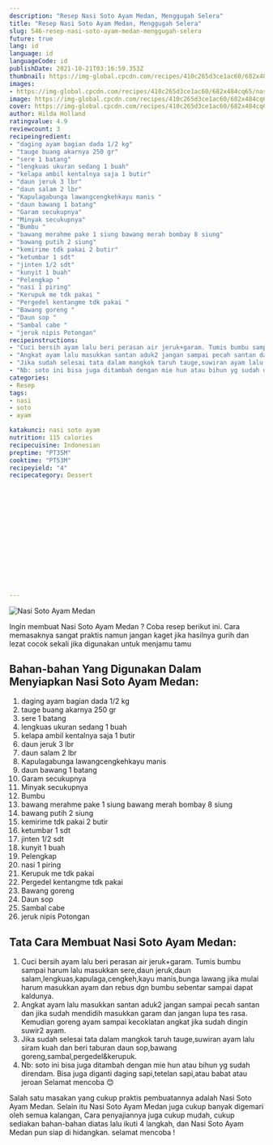 ```yaml
---
description: "Resep Nasi Soto Ayam Medan, Menggugah Selera"
title: "Resep Nasi Soto Ayam Medan, Menggugah Selera"
slug: 546-resep-nasi-soto-ayam-medan-menggugah-selera
future: true
lang: id
language: id
languageCode: id
publishDate: 2021-10-21T03:16:59.353Z 
thumbnail: https://img-global.cpcdn.com/recipes/410c265d3ce1ac60/682x484cq65/nasi-soto-ayam-medan-foto-resep-utama.png
images:
- https://img-global.cpcdn.com/recipes/410c265d3ce1ac60/682x484cq65/nasi-soto-ayam-medan-foto-resep-utama.png
image: https://img-global.cpcdn.com/recipes/410c265d3ce1ac60/682x484cq65/nasi-soto-ayam-medan-foto-resep-utama.png
cover: https://img-global.cpcdn.com/recipes/410c265d3ce1ac60/682x484cq65/nasi-soto-ayam-medan-foto-resep-utama.png
author: Hilda Holland
ratingvalue: 4.9
reviewcount: 3
recipeingredient:
- "daging ayam bagian dada 1/2 kg"
- "tauge buang akarnya 250 gr"
- "sere 1 batang"
- "lengkuas ukuran sedang 1 buah"
- "kelapa ambil kentalnya saja 1 butir"
- "daun jeruk 3 lbr"
- "daun salam 2 lbr"
- "Kapulagabunga lawangcengkehkayu manis "
- "daun bawang 1 batang"
- "Garam secukupnya"
- "Minyak secukupnya"
- "Bumbu "
- "bawang merahme pake 1 siung bawang merah bombay 8 siung"
- "bawang putih 2 siung"
- "kemirime tdk pakai 2 butir"
- "ketumbar 1 sdt"
- "jinten 1/2 sdt"
- "kunyit 1 buah"
- "Pelengkap "
- "nasi 1 piring"
- "Kerupuk me tdk pakai "
- "Pergedel kentangme tdk pakai "
- "Bawang goreng "
- "Daun sop "
- "Sambal cabe "
- "jeruk nipis Potongan"
recipeinstructions:
- "Cuci bersih ayam lalu beri perasan air jeruk+garam. Tumis bumbu sampai harum lalu masukkan sere,daun jeruk,daun salam,lengkuas,kapulaga,cengkeh,kayu manis,bunga lawang jika mulai harum masukkan ayam dan rebus dgn bumbu sebentar sampai dapat kaldunya."
- "Angkat ayam lalu masukkan santan aduk2 jangan sampai pecah santan dan jika sudah mendidih masukkan garam dan jangan lupa tes rasa. Kemudian goreng ayam sampai kecoklatan angkat jika sudah dingin suwir2 ayam."
- "Jika sudah selesai tata dalam mangkok taruh tauge,suwiran ayam lalu siram kuah dan beri taburan daun sop,bawang goreng,sambal,pergedel&amp;kerupuk."
- "Nb: soto ini bisa juga ditambah dengan mie hun atau bihun yg sudah direndam. Bisa juga diganti daging sapi,tetelan sapi,atau babat atau jeroan Selamat mencoba 😊"
categories:
- Resep
tags:
- nasi
- soto
- ayam

katakunci: nasi soto ayam 
nutrition: 115 calories
recipecuisine: Indonesian
preptime: "PT35M"
cooktime: "PT53M"
recipeyield: "4"
recipecategory: Dessert


     
    
    
    
    
    
    
    
    
    
    
      
    
---
```



![Nasi Soto Ayam Medan](https://img-global.cpcdn.com/recipes/410c265d3ce1ac60/682x484cq65/nasi-soto-ayam-medan-foto-resep-utama.png)

Ingin membuat Nasi Soto Ayam Medan ? Coba resep berikut ini. Cara memasaknya sangat praktis namun jangan kaget jika hasilnya gurih dan lezat cocok sekali jika digunakan untuk menjamu tamu

<!--inarticleads1-->

## Bahan-bahan Yang Digunakan Dalam Menyiapkan Nasi Soto Ayam Medan:

1. daging ayam bagian dada 1/2 kg
1. tauge buang akarnya 250 gr
1. sere 1 batang
1. lengkuas ukuran sedang 1 buah
1. kelapa ambil kentalnya saja 1 butir
1. daun jeruk 3 lbr
1. daun salam 2 lbr
1. Kapulagabunga lawangcengkehkayu manis 
1. daun bawang 1 batang
1. Garam secukupnya
1. Minyak secukupnya
1. Bumbu 
1. bawang merahme pake 1 siung bawang merah bombay 8 siung
1. bawang putih 2 siung
1. kemirime tdk pakai 2 butir
1. ketumbar 1 sdt
1. jinten 1/2 sdt
1. kunyit 1 buah
1. Pelengkap 
1. nasi 1 piring
1. Kerupuk me tdk pakai 
1. Pergedel kentangme tdk pakai 
1. Bawang goreng 
1. Daun sop 
1. Sambal cabe 
1. jeruk nipis Potongan



<!--inarticleads2-->

## Tata Cara Membuat Nasi Soto Ayam Medan:

1. Cuci bersih ayam lalu beri perasan air jeruk+garam. Tumis bumbu sampai harum lalu masukkan sere,daun jeruk,daun salam,lengkuas,kapulaga,cengkeh,kayu manis,bunga lawang jika mulai harum masukkan ayam dan rebus dgn bumbu sebentar sampai dapat kaldunya.
1. Angkat ayam lalu masukkan santan aduk2 jangan sampai pecah santan dan jika sudah mendidih masukkan garam dan jangan lupa tes rasa. Kemudian goreng ayam sampai kecoklatan angkat jika sudah dingin suwir2 ayam.
1. Jika sudah selesai tata dalam mangkok taruh tauge,suwiran ayam lalu siram kuah dan beri taburan daun sop,bawang goreng,sambal,pergedel&amp;kerupuk.
1. Nb: soto ini bisa juga ditambah dengan mie hun atau bihun yg sudah direndam. Bisa juga diganti daging sapi,tetelan sapi,atau babat atau jeroan Selamat mencoba 😊




Salah satu masakan yang cukup praktis pembuatannya adalah  Nasi Soto Ayam Medan. Selain itu  Nasi Soto Ayam Medan  juga cukup banyak digemari oleh semua kalangan, Cara penyajiannya juga cukup mudah, cukup sediakan bahan-bahan diatas lalu ikuti 4 langkah, dan  Nasi Soto Ayam Medan  pun siap di hidangkan. selamat mencoba !
